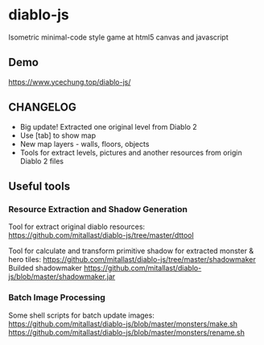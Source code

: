 diablo-js
=========

Isometric minimal-code style game at html5 canvas and javascript

Demo
----

https://www.ycechung.top/diablo-js/

CHANGELOG
---------

- Big update! Extracted one original level from Diablo 2
- Use [tab] to show map
- New map layers - walls, floors, objects
- Tools for extract levels, pictures and another resources from origin Diablo 2 files


Useful tools
------------

### Resource Extraction and Shadow Generation

Tool for extract original diablo resources:
https://github.com/mitallast/diablo-js/tree/master/dttool

Tool for calculate and transform primitive shadow for extracted monster & hero tiles:
https://github.com/mitallast/diablo-js/tree/master/shadowmaker
Builded shadowmaker
https://github.com/mitallast/diablo-js/blob/master/shadowmaker.jar

### Batch Image Processing

Some shell scripts for batch update images:
https://github.com/mitallast/diablo-js/blob/master/monsters/make.sh
https://github.com/mitallast/diablo-js/blob/master/monsters/rename.sh

